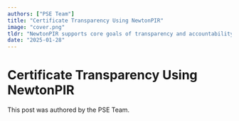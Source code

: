 ```yaml
---
authors: ["PSE Team"]
title: "Certificate Transparency Using NewtonPIR"
image: "cover.png"
tldr: "NewtonPIR supports core goals of transparency and accountability in certificate issuance without compromising the privacy of the querying parties."
date: "2025-01-28"
---
```


# Certificate Transparency Using NewtonPIR

This post was authored by the PSE Team.
